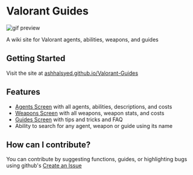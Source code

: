 # Valorant Guides

![gif preview](https://github.com/ashhalsyed/Valorant-Guides/tree/master/src/assets/valorantGuidesPreviewGif)

A wiki site for Valorant agents, abilities, weapons, and guides

## Getting Started

Visit the site at [ashhalsyed.github.io/Valorant-Guides](https://ashhalsyed.github.io/Valorant-Guides/)

## Features

* [Agents Screen](https://ashhalsyed.github.io/Valorant-Guides/#/Agents) with all agents, abilities, descriptions, and costs
* [Weapons Screen](https://ashhalsyed.github.io/Valorant-Guides/#/Weapons) with all weapons, weapon stats, and costs
* [Guides Screen](https://ashhalsyed.github.io/Valorant-Guides/#/Guides) with tips and tricks and FAQ
* Ability to search for any agent, weapon or guide using its name

## How can I contribute?

You can contribute by suggesting functions, guides, or highlighting bugs using github's [Create an Issue](https://github.com/ashhalsyed/Valorant-Guides/issues/new/choose)
